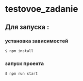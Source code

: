 # testovoe_zadanie

## Для запуска :

### установка зависимостей

```bash
$ npm install
```

### запуск проекта

```bash
$ npm run start
```
